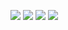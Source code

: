 ![](http://github-profile-summary-cards.vercel.app/api/cards/profile-details?username=mjavadalavi&theme=transparent)
![](https://github-readme-streak-stats.herokuapp.com?user=mjavadalavi&theme=transparent&hide_border=true&date_format=j%20M%5B%20Y%5D&card_width=700&hide_current_streak=true)
![](https://github-readme-stats.vercel.app/api/top-langs/?username=mjavadalavi&layout=donut&langs_count=4&theme=transparent&hide_border=true&hide_title=true)
![](https://github-readme-stats.vercel.app/api?username=mjavadalavi&theme=transparent&show_icons=true&include_all_commits=true&hide_rank=true&hide=contribs&hide_title=true&hide_border=true)
